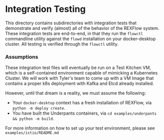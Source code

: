 # Integration Testing

This directory contains subdirectories with integration tests that demonstrate
and verify (almost) all of the behavior of the REXFlow system. These integration
tests are end-to-end, in that they run the `flowctl` commandline utility against
the `flowd` installation on your docker-desktop cluster. All testing is verified
through the `flowctl` utility.

### Assumptions

These integration test files will eventually be run on a Test Kitchen VM, which
is a self-contained environment capable of mimicking a Kubernetes Cluster. We
will work with Tyler's team to come up with a VM Image that contains a proper
k8s deployment with Kafka and Etcd already installed.

However, until that dream is a reality, we must assume the following:

* Your `docker-desktop` context has a fresh installation of REXFlow, via `python -m deploy create`.
* You have built the Underpants containers, via `cd examples/underpants && python -m build`.

For more information on how to set up your test environment, please see `examples/istio/README.md`
